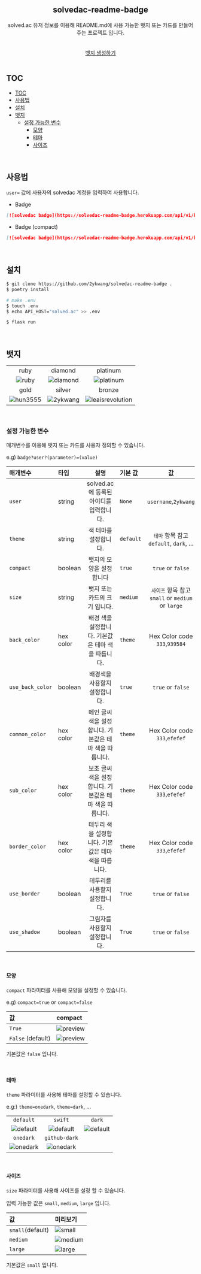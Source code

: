 <div align="center">
    <h2 align="center">solvedac-readme-badge</h2>  
   solved.ac 유저 정보를 이용해 README.md에 사용 가능한 뱃지 또는 카드를 만들어주는 프로젝트 입니다.
   <br><br><br>
  <a href="https://solvedac-readme-badge.herokuapp.com/" target="_blank">뱃지 생성하기</a><br><br>
</div>
 
## TOC

- [TOC](#toc)
- [사용법](#사용법)
- [설치](#설치)
- [뱃지](#뱃지)
  - [설정 가능한 변수](#설정-가능한-변수)
    - [모양](#모양)
    - [테마](#테마)
    - [사이즈](#사이즈)

<br>

## 사용법

`user=` 값에 사용자의 solvedac 계정을 입력하여 사용합니다.

- Badge

```md
[![solvedac badge](https://solvedac-readme-badge.herokuapp.com/api/v1/badge?user=baekjoon_id_here)](https://github.com/2ykwang/solvedac-readme-badge)
```

- Badge (compact)

```md
[![solvedac badge](https://solvedac-readme-badge.herokuapp.com/api/v1/badge?user=baekjoon_id_here&compact=1)](https://github.com/2ykwang/solvedac-readme-badge)
```

<br>

## 설치

```sh
$ git clone https://github.com/2ykwang/solvedac-readme-badge .
$ poetry install

# make .env
$ touch .env
$ echo API_HOST="solved.ac" >> .env

$ flask run
```

<br>

## 뱃지

<table>
  <tbody>
    <tr>
      <td align="center">ruby</td>
      <td align="center">diamond</td>
      <td align="center">platinum</td>
    </tr>
    <tr>
      <td align="center"><img alt="ruby" src="https://solvedac-readme-badge.herokuapp.com/api/v1/badge?user=jthis&use_back_color=0&compact=1&theme=onedark&common_color=f59&sub_color=3bb" /></td>
      <td align="center"><img alt="diamond" src="https://solvedac-readme-badge.herokuapp.com/api/v1/badge?user=hun3555&common_color=4cf&sub_color=55f&use_back_color=0&compact=1" /></td>
      <td align="center"><img alt="platinum" src="https://solvedac-readme-badge.herokuapp.com/api/v1/badge?user=kravi&use_back_color=0&common_color=5ec&compact=1" /></td>
    </tr>
    <tr>
      <td align="center">gold</td>
      <td align="center">silver</td>
      <td align="center">bronze</td>
    </tr>
    <tr>
      <td align="center"><img alt="hun3555" src="https://solvedac-readme-badge.herokuapp.com/api/v1/badge?user=0000000000&common_color=fc2&sub_color=a7f&use_back_color=0&compact=1" /></td>
      <td align="center"><img alt="2ykwang" src="https://solvedac-readme-badge.herokuapp.com/api/v1/badge?user=2ykwang&use_back_color=0&common_color=bbb&sub_color=777&compact=1" /></td>
      <td align="center"><img alt="leaisrevolution" src="https://solvedac-readme-badge.herokuapp.com/api/v1/badge?user=leaisrevolution&use_back_color=0&compact=1&common_color=b55&sub_color=caa" /></td>
    </tr>
  </tbody>
</table>

<br>

### 설정 가능한 변수

매개변수를 이용해 뱃지 또는 카드를 사용자 정의할 수 있습니다.

e.g) `badge?user?(parameter)=(value)`

| 매개변수         | 타입      |                          설명                          | 기본 값   |                        값                         |
| :--------------- | :-------- | :----------------------------------------------------: | :-------- | :-----------------------------------------------: |
| `user`           | string    |        solved.ac 에 등록된 아이디를 입력합니다.        | `None`    |               `username`,`2ykwang`                |
| `theme`          | string    |                 색 테마를 설정합니다.                  | `default` |      `테마` 항목 참고 `default`, `dark`, ...      |
| `compact`        | boolean   |                뱃지의 모양을 설정합니다                | `true`    |                 `true` or `false`                 |
| `size`           | string    |             뱃지 또는 카드의 크기 입니다.              | `medium`  | `사이즈` 항목 참고 `small` or `medium` or `large` |
| `back_color`     | hex color |   배경 색을 설정합니다. 기본값은 테마 색을 따릅니다.   | `theme`   |           Hex Color code `333`,`939584`           |
| `use_back_color` | boolean   |             배경색을 사용할지 설정합니다.              | `true`    |                 `true` or `false`                 |
| `common_color`   | hex color | 메인 글씨색을 설정합니다. 기본값은 테마 색을 따릅니다. | `theme`   |           Hex Color code `333`,`efefef`           |
| `sub_color`      | hex color | 보조 글씨색을 설정합니다. 기본값은 테마 색을 따릅니다. | `theme`   |           Hex Color code `333`,`efefef`           |
| `border_color`   | hex color |  테두리 색을 설정합니다. 기본값은 테마 색을 따릅니다.  | `theme`   |           Hex Color code `333`,`efefef`           |
| `use_border`     | boolean   |             테두리를 사용할지 설정합니다.              | `True`    |                 `true` or `false`                 |
| `use_shadow`     | boolean   |             그림자를 사용할지 설정합니다.              | `True`    |                 `true` or `false`                 |

<br>

#### 모양

`compact` 파라미터를 사용해 모양을 설정할 수 있습니다.

e.g) `compact=true` or `compact=false`

| 값                | compact                                                                                                   |
| :---------------- | :-------------------------------------------------------------------------------------------------------- |
| `True`            | ![preview](https://solvedac-readme-badge.herokuapp.com/api/v1/badge?user=leaisrevolution&compact=1&use_shadow=1&) |
| `False` (default) | ![preview](https://solvedac-readme-badge.herokuapp.com/api/v1/badge?user=jthis&use_shadow=1&)           |

기본값은 `false` 입니다.

<br>

#### 테마

`theme` 파라미터를 사용해 테마를 설정할 수 있습니다.

e.g:) `theme=onedark`, `theme=dark`, ...

<table>
  <tbody>
    <tr>
      <td style="text-align:center"><code>default</code></td>
      <td style="text-align:center"><code>swift</code></td>
      <td style="text-align:center"><code>dark</code></td>
    </tr>
    <tr>
      <td style="text-align:center"><img src="https://solvedac-readme-badge.herokuapp.com/api/v1/badge?user=2ykwang&theme=default&compact=1&use_shadow=1&" alt="default"></td>
      <td style="text-align:center"><img src="https://solvedac-readme-badge.herokuapp.com/api/v1/badge?user=2ykwang&theme=swift&compact=1&use_shadow=1&" alt="default"></td>
      <td style="text-align:center"><img src="https://solvedac-readme-badge.herokuapp.com/api/v1/badge?user=2ykwang&theme=dark&compact=1&use_shadow=1&" alt="default"></td>
    </tr>
    <tr>
      <td style="text-align:center"><code>onedark</code></td>
      <td style="text-align:center"><code>github-dark</code></td>
      <td style="text-align:center"></td>
    </tr>
    <tr>
      <td style="text-align:center"><img src="https://solvedac-readme-badge.herokuapp.com/api/v1/badge?user=2ykwang&theme=onedark&compact=1&use_shadow=1&" alt="onedark"></td>
      <td style="text-align:center"><img src="https://solvedac-readme-badge.herokuapp.com/api/v1/badge?user=2ykwang&theme=github-dark&compact=1&use_shadow=1&" alt="onedark"></td>
    </tr>
  </tbody>
</table> 

<br>

#### 사이즈

`size` 파라미터를 사용해 사이즈를 설정 할 수 있습니다.

입력 가능한 값은 `small`, `medium`, `large` 입니다.

| 값               | 미리보기                                                                                                                           |
| :--------------- | :--------------------------------------------------------------------------------------------------------------------------------- |
| `small`(default) | ![small](https://solvedac-readme-badge.herokuapp.com/api/v1/badge?user=kravi&theme=default&compact=1&size=small&use_shadow=1&)   |
| `medium`         | ![medium](https://solvedac-readme-badge.herokuapp.com/api/v1/badge?user=0000000000&theme=default&compact=1&size=medium&use_shadow=1&) |
| `large`          | ![large](https://solvedac-readme-badge.herokuapp.com/api/v1/badge?user=hun3555&theme=default&compact=1&size=large&use_shadow=1&)   |

기본값은 `small` 입니다.

<br>
